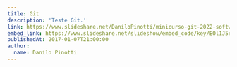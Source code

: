 ```yaml
---
title: Git
description: 'Teste Git.'
link: https://www.slideshare.net/DaniloPinotti/minicurso-git-2022-softweek-campo-real
embed_link: https://www.slideshare.net/slideshow/embed_code/key/EOl1J5enQP0j3h
publishedAt: 2017-01-07T21:00:00
author:
  name: Danilo Pinotti
---
```


